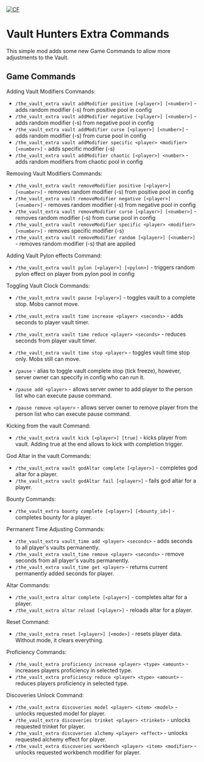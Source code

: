 <a href="https://www.curseforge.com/minecraft/mc-mods/vault-hunters-extra-game-commands"><img src="http://cf.way2muchnoise.eu/917565.svg" alt="CF"></a>

# Vault Hunters Extra Commands

This simple mod adds some new Game Commands to allow more adjustments to the Vault.

## Game Commands

Adding Vault Modifiers Commands:
- `/the_vault_extra vault addModifier positive [<player>] [<number>]` - adds random modifier (-s) from positive pool in config
- `/the_vault_extra vault addModifier negative [<player>] [<number>]` - adds random modifier (-s) from negative  pool in config
- `/the_vault_extra vault addModifier curse [<player>] [<number>]` - adds random modifier (-s) from curse pool in config
- `/the_vault_extra vault addModifier specific <player> <modifier> [<number>]` - adds specific modifier (-s)
- `/the_vault_extra vault addModifier chaotic [<player>] <number>` - adds random modifiers from chaotic pool in config

Removing Vault Modifiers Commands:
- `/the_vault_extra vault removeModifier positive [<player>] [<number>]` - removes random modifier (-s) from positive pool in config
- `/the_vault_extra vault removeModifier negative [<player>] [<number>]` - removes random modifier (-s) from negative  pool in config
- `/the_vault_extra vault removeModifier curse [<player>] [<number>]` - removes random modifier (-s) from curse pool in config
- `/the_vault_extra vault removeModifier specific <player> <modifier> [<number>]` - removes specific modifier (-s)
- `/the_vault_extra vault removeModifier random [<player>] [<number>]` - removes random modifier (-s) that are applied 

Adding Vault Pylon effects Command:
- `/the_vault_extra vault pylon [<player>] [<pylon>]` - triggers random pylon effect on player from pylon pool in config

Toggling Vault Clock Commands:
- `/the_vault_extra vault pause [<player>]` - toggles vault to a complete stop. Mobs cannot move.
- `/the_vault_extra vault time increase <player> <seconds>` - adds seconds to player vault timer.
- `/the_vault_extra vault time reduce <player> <seconds>` - reduces seconds from player vault timer.
- `/the_vault_extra vault time stop <player>` - toggles vault time stop only. Mobs still can move.

- `/pause` - alias to toggle vault complete stop (tick freeze), however, server owner can speccify in config who can run it.
- `/pause add <player>` - allows server owner to add player to the person list who can execute pause command.
- `/pause remove <player>` - allows server owner to remove player from the person list who can execute pause command.

Kicking from the vault Command:
- `/the_vault_extra vault kick [<player>] [true]` - kicks player from vault. Adding true at the end allows to kick with completion trigger.

God Altar in the vault Commands:
- `/the_vault_extra vault godAltar complete [<player>]` - completes god altar for a player.
- `/the_vault_extra vault godAltar fail [<player>]` - fails god altar for a player.

Bounty Commands:
- `/the_vault_extra bounty complete [<player>] [<bounty_id>]` - completes bounty for a player.

Permanent Time Adjusting Commands:
- `/the_vault_extra vault_time add <player> <seconds>` - adds seconds to all player's vaults permanently.
- `/the_vault_extra vault_time remove <player> <seconds>` - remove seconds from all player's vaults permanently.
- `/the_vault_extra vault_time get <player>` - returns current permanently added seconds for player.

Altar Commands:
- `/the_vault_extra altar complete [<player>]` - completes altar for a player.
- `/the_vault_extra altar reload [<player>]` - reloads altar for a player.

Reset Command:
- `/the_vault_extra reset [<player>] [<mode>]` - resets player data. Without mode, it clears everything.

Proficiency Commands:
- `/the_vault_extra proficiency increase <player> <type> <amount>` - increases players proficiency in selected type.
- `/the_vault_extra proficiency reduce <player> <type> <amount>` - reduces players proficiency in selected type.

Discoveries Unlock Command:
- `/the_vault_extra discoveries model <player> <item> <model>` - unlocks requested model for player.
- `/the_vault_extra discoveries trinket <player> <trinket>` - unlocks requested trinket for player. 
- `/the_vault_extra discoveries alchemy <player> <effect>` - unlocks requested alchemy effect for player. 
- `/the_vault_extra discoveries workbench <player> <item> <modifier>` - unlocks requested workbench modifier for player. 
